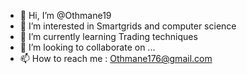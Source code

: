 - 👋 Hi, I’m @Othmane19
- 👀 I’m interested in Smartgrids and computer science
- 🌱 I’m currently learning Trading techniques
- 💞️ I’m looking to collaborate on ...
- 📫 How to reach me : Othmane176@gmail.com

<!---
Othmane19/Othmane19 is a ✨ special ✨ repository because its `README.md` (this file) appears on your GitHub profile.
You can click the Preview link to take a look at your changes.
--->

